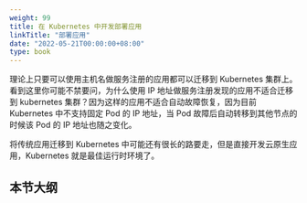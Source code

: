 ```yaml
---
weight: 99
title: 在 Kubernetes 中开发部署应用
linkTitle: "部署应用"
date: "2022-05-21T00:00:00+08:00"
type: book
---
```


理论上只要可以使用主机名做服务注册的应用都可以迁移到 Kubernetes 集群上。看到这里你可能不禁要问，为什么使用 IP 地址做服务注册发现的应用不适合迁移到 kubernetes 集群？因为这样的应用不适合自动故障恢复，因为目前 Kubernetes 中不支持固定 Pod 的 IP 地址，当 Pod 故障后自动转移到其他节点的时候该 Pod 的 IP 地址也随之变化。

将传统应用迁移到 Kubernetes 中可能还有很长的路要走，但是直接开发云原生应用，Kubernetes 就是最佳运行时环境了。

## 本节大纲
